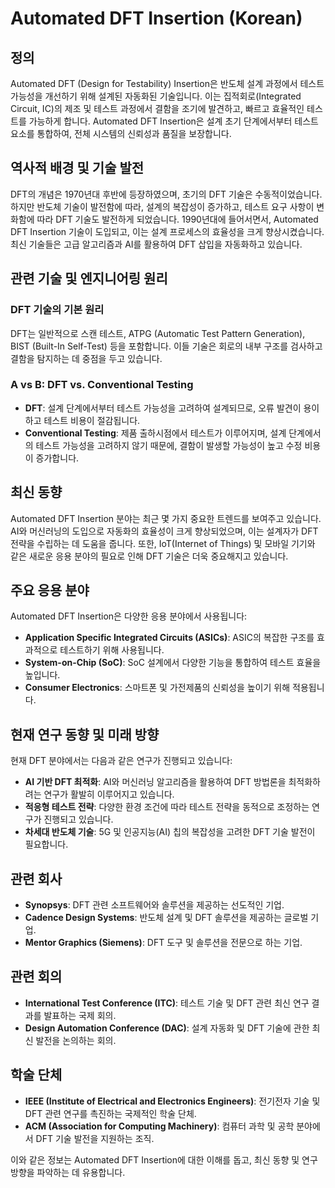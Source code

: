 # Automated DFT Insertion (Korean)

## 정의
Automated DFT (Design for Testability) Insertion은 반도체 설계 과정에서 테스트 가능성을 개선하기 위해 설계된 자동화된 기술입니다. 이는 집적회로(Integrated Circuit, IC)의 제조 및 테스트 과정에서 결함을 조기에 발견하고, 빠르고 효율적인 테스트를 가능하게 합니다. Automated DFT Insertion은 설계 초기 단계에서부터 테스트 요소를 통합하여, 전체 시스템의 신뢰성과 품질을 보장합니다.

## 역사적 배경 및 기술 발전
DFT의 개념은 1970년대 후반에 등장하였으며, 초기의 DFT 기술은 수동적이었습니다. 하지만 반도체 기술이 발전함에 따라, 설계의 복잡성이 증가하고, 테스트 요구 사항이 변화함에 따라 DFT 기술도 발전하게 되었습니다. 1990년대에 들어서면서, Automated DFT Insertion 기술이 도입되고, 이는 설계 프로세스의 효율성을 크게 향상시켰습니다. 최신 기술들은 고급 알고리즘과 AI를 활용하여 DFT 삽입을 자동화하고 있습니다.

## 관련 기술 및 엔지니어링 원리

### DFT 기술의 기본 원리
DFT는 일반적으로 스캔 테스트, ATPG (Automatic Test Pattern Generation), BIST (Built-In Self-Test) 등을 포함합니다. 이들 기술은 회로의 내부 구조를 검사하고 결함을 탐지하는 데 중점을 두고 있습니다.

### A vs B: DFT vs. Conventional Testing
- **DFT**: 설계 단계에서부터 테스트 가능성을 고려하여 설계되므로, 오류 발견이 용이하고 테스트 비용이 절감됩니다.
- **Conventional Testing**: 제품 출하시점에서 테스트가 이루어지며, 설계 단계에서의 테스트 가능성을 고려하지 않기 때문에, 결함이 발생할 가능성이 높고 수정 비용이 증가합니다.

## 최신 동향
Automated DFT Insertion 분야는 최근 몇 가지 중요한 트렌드를 보여주고 있습니다. AI와 머신러닝의 도입으로 자동화의 효율성이 크게 향상되었으며, 이는 설계자가 DFT 전략을 수립하는 데 도움을 줍니다. 또한, IoT(Internet of Things) 및 모바일 기기와 같은 새로운 응용 분야의 필요로 인해 DFT 기술은 더욱 중요해지고 있습니다.

## 주요 응용 분야
Automated DFT Insertion은 다양한 응용 분야에서 사용됩니다:
- **Application Specific Integrated Circuits (ASICs)**: ASIC의 복잡한 구조를 효과적으로 테스트하기 위해 사용됩니다.
- **System-on-Chip (SoC)**: SoC 설계에서 다양한 기능을 통합하여 테스트 효율을 높입니다.
- **Consumer Electronics**: 스마트폰 및 가전제품의 신뢰성을 높이기 위해 적용됩니다.

## 현재 연구 동향 및 미래 방향
현재 DFT 분야에서는 다음과 같은 연구가 진행되고 있습니다:
- **AI 기반 DFT 최적화**: AI와 머신러닝 알고리즘을 활용하여 DFT 방법론을 최적화하려는 연구가 활발히 이루어지고 있습니다.
- **적응형 테스트 전략**: 다양한 환경 조건에 따라 테스트 전략을 동적으로 조정하는 연구가 진행되고 있습니다.
- **차세대 반도체 기술**: 5G 및 인공지능(AI) 칩의 복잡성을 고려한 DFT 기술 발전이 필요합니다.

## 관련 회사
- **Synopsys**: DFT 관련 소프트웨어와 솔루션을 제공하는 선도적인 기업.
- **Cadence Design Systems**: 반도체 설계 및 DFT 솔루션을 제공하는 글로벌 기업.
- **Mentor Graphics (Siemens)**: DFT 도구 및 솔루션을 전문으로 하는 기업.

## 관련 회의
- **International Test Conference (ITC)**: 테스트 기술 및 DFT 관련 최신 연구 결과를 발표하는 국제 회의.
- **Design Automation Conference (DAC)**: 설계 자동화 및 DFT 기술에 관한 최신 발전을 논의하는 회의.

## 학술 단체
- **IEEE (Institute of Electrical and Electronics Engineers)**: 전기전자 기술 및 DFT 관련 연구를 촉진하는 국제적인 학술 단체.
- **ACM (Association for Computing Machinery)**: 컴퓨터 과학 및 공학 분야에서 DFT 기술 발전을 지원하는 조직.

이와 같은 정보는 Automated DFT Insertion에 대한 이해를 돕고, 최신 동향 및 연구 방향을 파악하는 데 유용합니다.